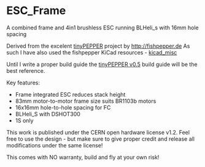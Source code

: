 # ESC_Frame
A combined frame and 4in1 brushless ESC running BLHeli_s with 16mm hole spacing

Derived from the excelent [tinyPEPPER](http://fishpepper.de/projects/tinypepper/) project by http://fishpepper.de As such I have also used the fishpepper KiCad resources - [kicad_misc](https://github.com/fishpepper/kicad_misc) 

Until I write a proper build guide the [tinyPEPPER v0.5](http://fishpepper.de/2017/03/23/tinypepper-esc-how-to-build-your-own-v0-5/) build guide will be the best reference.

Key features:
- Frame integrated ESC reduces stack height
- 83mm motor-to-motor frame size suits BR1103b motors
- 16x16mm hole-to-hole spacing for FC
- BLHeli_S with DSHOT300
- 1S only

This work is published under the CERN open hardware license v1.2. 
Feel free to use the design - but make sure to give proper credit 
and release all modifications under the same license! 

This comes with NO warranty, build and fly at your own risk!
